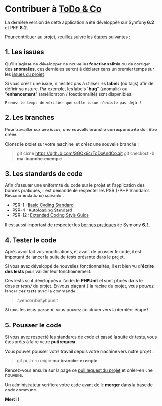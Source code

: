
# Contribuer à [ToDo & Co](https://github.com/GGOx94/ToDoAndCo)

La dernière version de cette application a été développée sur Symfony **6.2** et PHP **8.2**.

Pour contribuer au projet, veuillez suivre les étapes suivantes : 

## 1. Les issues
Qu'il s'agisse de développer de nouvelles **fonctionnalités** ou de corriger des **anomalies**, ces dernières seront à déclarer dans un premier temps sur les [issues du projet](https://github.com/GGOx94/ToDoAndCo/issues).

Si vous créez une issue, n'hésitez pas à utiliser les **labels** (ou tags) afin de définir sa nature.
Par exemple, les labels "**bug**" (anomalie) ou "**enhancement**" (amélioration / fonctionnalité) sont disponibles.

`Prenez le temps de vérifier que cette issue n'existe pas déjà !`

## 2. Les branches

Pour travailler sur une issue, une nouvelle branche correspondante doit être créée.

Clonez le projet sur votre machine, et créez une nouvelle branche :
>git clone https://github.com/GGOx94/ToDoAndCo.git
>git checkout -b **ma-branche-exemple**

## 3. Les standards de code

Afin d'assurer une uniformité du code sur le projet et l'application des bonnes pratiques, il est demandé de respecter les PSR (*PHP Standards Recommendations) suivants :
- PSR-1 : [Basic Coding Standard](https://www.php-fig.org/psr/psr-1/)
- PSR-4 : [Autoloading Standard](https://www.php-fig.org/psr/psr-4/)
- PSR-12 : [Extended Coding Style Guide](https://www.php-fig.org/psr/psr-12/)

Il est aussi important de respecter les [bonnes pratiques](https://symfony.com/doc/6.2/best_practices.html) de Symfony **6.2**.

## 4. Tester le code
Après avoir fait vos modifications, et avant de pousser le code, il est important de lancer la suite de tests présente dans le projet.

Si vous avez développé de nouvelles fonctionnalités, il est bien vu d'**écrire des tests** pour valider leur fonctionnement.

Ces tests sont développés à l'aide de **PHPUnit** et sont placés dans le dossier *tests/* du projet.
En vous plaçant à la racine du projet, vous pouvez lancer ces tests avec la commande :
>.\vendor\bin\phpunit

Si tous les tests passent, vous pouvez continuer vers la dernière étape !
## 5. Pousser le code

Si vous avez respecté les standards de code et passé la suite de tests, vous êtes prêts à faire votre **pull request**.

Vous pouvez pousser votre travail depuis votre machine vers notre projet :
>git push -u origin **ma-branche-exemple**

Rendez-vous ensuite sur la page de [pull request du projet](https://github.com/GGOx94/ToDoAndCo/pulls) et créer-en une nouvelle.

Un administrateur verifiera votre code avant de le **merger** dans la base de code commune.

**Merci !**
